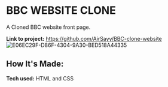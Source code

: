 # BBC WEBSITE CLONE
A Cloned BBC website front page.

**Link to project:** https://github.com/AirSayy/BBC-clone-website
![E06EC29F-D86F-4304-9A30-BED518A44335](https://user-images.githubusercontent.com/107049081/205105284-f7ba7ff8-85ff-42c5-9726-ed72b4275dc0.jpeg)



## How It's Made:

**Tech used:** HTML and CSS


